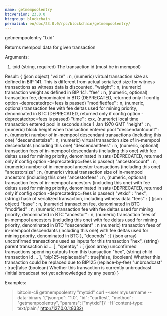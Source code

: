 ```yaml
---
name: getmempoolentry
btcversion: 23.0.0
btcgroup: blockchain
permalink: en/doc/23.0.0/rpc/blockchain/getmempoolentry/
---
```


getmempoolentry "txid"

Returns mempool data for given transaction

Arguments:
1. txid    (string, required) The transaction id (must be in mempool)

Result:
{                                       (json object)
  "vsize" : n,                          (numeric) virtual transaction size as defined in BIP 141. This is different from actual serialized size for witness transactions as witness data is discounted.
  "weight" : n,                         (numeric) transaction weight as defined in BIP 141.
  "fee" : n,                            (numeric, optional) transaction fee, denominated in BTC (DEPRECATED, returned only if config option -deprecatedrpc=fees is passed)
  "modifiedfee" : n,                    (numeric, optional) transaction fee with fee deltas used for mining priority, denominated in BTC (DEPRECATED, returned only if config option -deprecatedrpc=fees is passed)
  "time" : xxx,                         (numeric) local time transaction entered pool in seconds since 1 Jan 1970 GMT
  "height" : n,                         (numeric) block height when transaction entered pool
  "descendantcount" : n,                (numeric) number of in-mempool descendant transactions (including this one)
  "descendantsize" : n,                 (numeric) virtual transaction size of in-mempool descendants (including this one)
  "descendantfees" : n,                 (numeric, optional) transaction fees of in-mempool descendants (including this one) with fee deltas used for mining priority, denominated in sats (DEPRECATED, returned only if config option -deprecatedrpc=fees is passed)
  "ancestorcount" : n,                  (numeric) number of in-mempool ancestor transactions (including this one)
  "ancestorsize" : n,                   (numeric) virtual transaction size of in-mempool ancestors (including this one)
  "ancestorfees" : n,                   (numeric, optional) transaction fees of in-mempool ancestors (including this one) with fee deltas used for mining priority, denominated in sats (DEPRECATED, returned only if config option -deprecatedrpc=fees is passed)
  "wtxid" : "hex",                      (string) hash of serialized transaction, including witness data
  "fees" : {                            (json object)
    "base" : n,                         (numeric) transaction fee, denominated in BTC
    "modified" : n,                     (numeric) transaction fee with fee deltas used for mining priority, denominated in BTC
    "ancestor" : n,                     (numeric) transaction fees of in-mempool ancestors (including this one) with fee deltas used for mining priority, denominated in BTC
    "descendant" : n                    (numeric) transaction fees of in-mempool descendants (including this one) with fee deltas used for mining priority, denominated in BTC
  },
  "depends" : [                         (json array) unconfirmed transactions used as inputs for this transaction
    "hex",                              (string) parent transaction id
    ...
  ],
  "spentby" : [                         (json array) unconfirmed transactions spending outputs from this transaction
    "hex",                              (string) child transaction id
    ...
  ],
  "bip125-replaceable" : true|false,    (boolean) Whether this transaction could be replaced due to BIP125 (replace-by-fee)
  "unbroadcast" : true|false            (boolean) Whether this transaction is currently unbroadcast (initial broadcast not yet acknowledged by any peers)
}

Examples:
> bitcoin-cli getmempoolentry "mytxid"
> curl --user myusername --data-binary '{"jsonrpc": "1.0", "id": "curltest", "method": "getmempoolentry", "params": ["mytxid"]}' -H 'content-type: text/plain;' http://127.0.0.1:8332/



